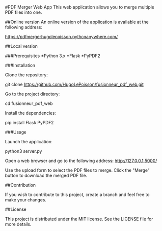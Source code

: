 #PDF Merger Web App
This web application allows you to merge multiple PDF files into one.

##Online version
An online version of the application is available at the following address:

https://pdfmergerhugolepoisson.pythonanywhere.com/

##Local version

###Prerequisites
*Python 3.x
*Flask
*PyPDF2

###Installation

Clone the repository:

git clone https://github.com/HugoLePoisson/fusionneur_pdf_web.git

Go to the project directory:

cd fusionneur_pdf_web

Install the dependencies:

pip install Flask PyPDF2

###Usage

Launch the application:

python3 server.py

Open a web browser and go to the following address:
http://127.0.0.1:5000/

Use the upload form to select the PDF files to merge.
Click the "Merge" button to download the merged PDF file.

##Contribution

If you wish to contribute to this project, create a branch and feel free to make your changes.

##License

This project is distributed under the MIT license. See the LICENSE file for more details.
